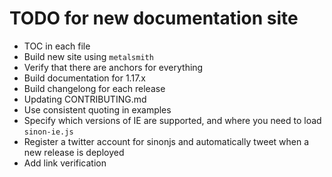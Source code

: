 # TODO for new documentation site

* TOC in each file
* Build new site using `metalsmith`
* Verify that there are anchors for everything
* Build documentation for 1.17.x
* Build changelong for each release
* Updating CONTRIBUTING.md
* Use consistent quoting in examples
* Specify which versions of IE are supported, and where you need to load `sinon-ie.js`
* Register a twitter account for sinonjs and automatically tweet when a new release is deployed
* Add link verification
